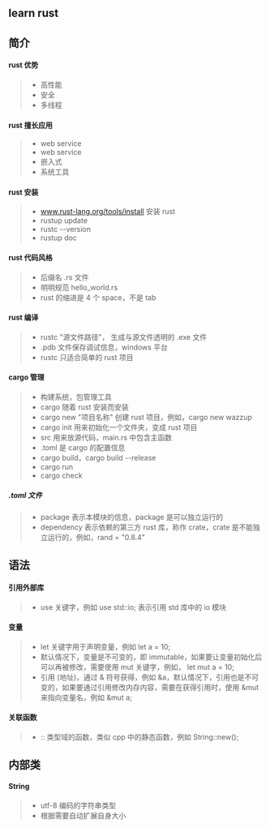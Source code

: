 ## learn rust

## 简介
#### rust 优势
>* 高性能
>* 安全
>* 多线程

#### rust 擅长应用
>* web service
>* web service
>* 嵌入式
>* 系统工具

#### rust 安装
>* www.rust-lang.org/tools/install 安装 rust
>* rustup update
>* rustc --version
>* rustup doc

#### rust 代码风格
>* 后缀名 .rs 文件
>* 明明规范 hello_world.rs
>* rust 的缩进是 4 个 space，不是 tab

#### rust 编译
>* rustc "源文件路径"， 生成与源文件透明的 .exe 文件
>* .pdb 文件保存调试信息，windows 平台
>* rustc 只适合简单的 rust 项目

#### cargo 管理
>* 构建系统，包管理工具
>* cargo 随着 rust 安装而安装
>* cargo new "项目名称" 创建 rust 项目，例如，cargo new wazzup
>* cargo init 用来初始化一个文件夹，变成 rust 项目
>* src 用来放源代码，main.rs 中包含主函数
>* .toml 是 cargo 的配置信息
>* cargo build，cargo build --release
>* cargo run
>* cargo check

##### .toml 文件
>* package 表示本模块的信息，package 是可以独立运行的
>* dependency 表示依赖的第三方 rust 库，称作 crate，crate 是不能独立运行的，例如，rand = "0.8.4"

## 语法
#### 引用外部库
>* use 关键字，例如 use std::io; 表示引用 std 库中的 io 模块

#### 变量
>* let 关键字用于声明变量，例如 let a = 10;
>* 默认情况下，变量是不可变的，即 immutable，如果要让变量初始化后可以再被修改，需要使用 mut 关键字，例如， let mut a = 10;
>* 引用 (地址)，通过 & 符号获得，例如 &a，默认情况下，引用也是不可变的，如果要通过引用修改内存内容，需要在获得引用时，使用 &mut 来指向变量名，例如 &mut a;

#### 关联函数
>* :: 类型域的函数，类似 cpp 中的静态函数，例如 String::new();

## 内部类
#### String
>* utf-8 编码的字符串类型
>* 根据需要自动扩展自身大小

